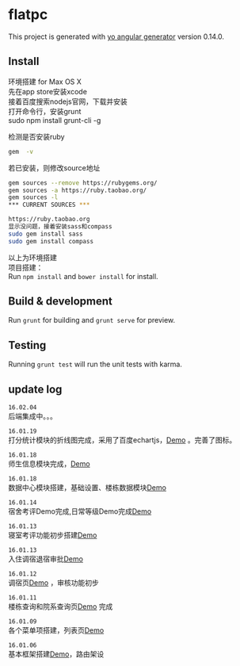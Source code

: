 # flatpc

This project is generated with [yo angular generator](https://github.com/yeoman/generator-angular)
version 0.14.0.

## Install

环境搭建 for Max OS X     
先在app store安装xcode    
接着百度搜索nodejs官网，下载并安装    
打开命令行，安装grunt    
sudo npm install grunt-cli -g    
    
检测是否安装ruby    
```bash   
gem  -v    
```   
若已安装，则修改source地址   
```bash   
gem sources --remove https://rubygems.org/    
gem sources -a https://ruby.taobao.org/    
gem sources -l    
*** CURRENT SOURCES ***    

https://ruby.taobao.org    
显示没问题，接着安装sass和compass    
sudo gem install sass    
sudo gem install compass    
```   
以上为环境搭建    
项目搭建：    
Run `npm install` and `bower install` for install.

## Build & development

Run `grunt` for building and `grunt serve` for preview.

## Testing

Running `grunt test` will run the unit tests with karma.

## update log
`16.02.04`  
后端集成中。。。  

    
`16.01.19`  
打分统计模块的折线图完成，采用了百度echartjs，<a target="_blank" href="http://test.houqinbao.com/wang/flatpc/#/scoreStatistics">Demo</a> 。完善了图标。  

`16.01.18`  
师生信息模块完成，<a target="_blank" href="http://test.houqinbao.com/wang/flatpc/#/student">Demo</a>  

`16.01.18`  
数据中心模块搭建，基础设置、楼栋数据模块<a target="_blank" href="http://test.houqinbao.com/wang/flatpc/#/room">Demo</a>  

`16.01.14`  
宿舍考评Demo完成,日常等级Demo完成<a target="_blank" href="http://test.houqinbao.com/wang/flatpc/#/live">Demo</a>  

`16.01.13`  
寝室考评功能初步搭建<a target="_blank" href="http://test.houqinbao.com/wang/flatpc/#/live">Demo</a>  

`16.01.13`  
入住调宿退宿审批<a target="_blank" href="http://test.houqinbao.com/wang/flatpc/#/live">Demo</a>  

`16.01.12`  
调宿页<a target="_blank" href="http://test.houqinbao.com/wang/flatpc/#/live">Demo</a>  ，审核功能初步

`16.01.11`  
楼栋查询和院系查询页<a target="_blank" href="http://test.houqinbao.com/wang/flatpc/#/flat">Demo</a>  完成

`16.01.09`  
各个菜单项搭建，列表页<a target="_blank" href="http://test.houqinbao.com/wang/flatpc/#/list">Demo</a>
  
`16.01.06`  
基本框架搭建<a target="_blank" href="http://test.houqinbao.com/wang/flatpc">Demo</a>，路由架设  
